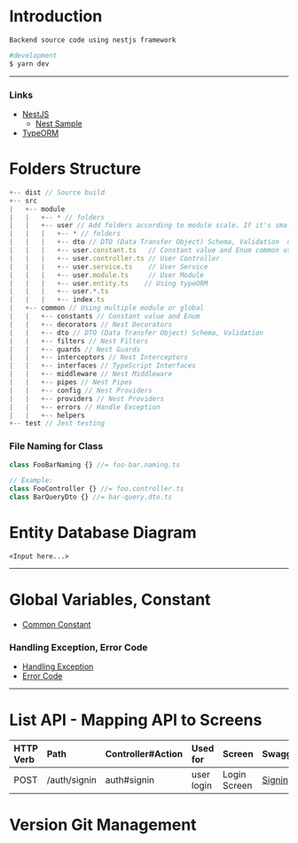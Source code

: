 # Introduction

`Backend source code using nestjs framework`

```bash
#development
$ yarn dev
```

---

### Links

- [NestJS](https://docs.nestjs.com)
  - [Nest Sample](https://github.com/nestjs/nest/tree/master/sample)
- [TypeORM](https://typeorm.io)

# Folders Structure

```js
+-- dist // Source build
+-- src
|   +-- module
|   |   +-- * // folders
|   |   +-- user // Add folders according to module scale. If it's small, don't need to add folders.
|   |   |   +-- * // folders
|   |   |   +-- dto // DTO (Data Transfer Object) Schema, Validation  using in module
|   |   |   +-- user.constant.ts   // Constant value and Enum common using in module
|   |   |   +-- user.controller.ts // User Controller
|   |   |   +-- user.service.ts    // User Service
|   |   |   +-- user.module.ts     // User Module
|   |   |   +-- user.entity.ts    // Using typeORM
|   |   |   +-- user.*.ts
|   |   |   +-- index.ts
|   +-- common // Using multiple module or global
|   |   +-- constants // Constant value and Enum
|   |   +-- decorators // Nest Decorators
|   |   +-- dto // DTO (Data Transfer Object) Schema, Validation
|   |   +-- filters // Nest Filters
|   |   +-- guards // Nest Guards
|   |   +-- interceptors // Nest Interceptors
|   |   +-- interfaces // TypeScript Interfaces
|   |   +-- middleware // Nest Middleware
|   |   +-- pipes // Nest Pipes
|   |   +-- config // Nest Providers
|   |   +-- providers // Nest Providers
|   |   +-- errors // Handle Exception
|   |   +-- helpers
+-- test // Jest testing
```

### File Naming for Class

```ts
class FooBarNaming {} //= foo-bar.naming.ts

// Example:
class FooController {} //= foo.controller.ts
class BarQueryDto {} //= bar-query.dto.ts
```

# Entity Database Diagram

`<Input here...>`

---

# Global Variables, Constant

- [Common Constant](src/common/constant)

### Handling Exception, Error Code

- [Handling Exception](src/common/errors)
- [Error Code](src/common/constant/error.constant.ts)

---

# List API - Mapping API to Screens

| HTTP Verb | Path         | Controller#Action | Used for   | Screen       | Swagger                                                         |
| :-------- | :----------- | :---------------- | :--------- | :----------- | :-------------------------------------------------------------- |
| POST      | /auth/signin | auth#signin       | user login | Login Screen | [Signin](http://localhost:3000/api#/auth/AuthController_signin) |

# Version Git Management
